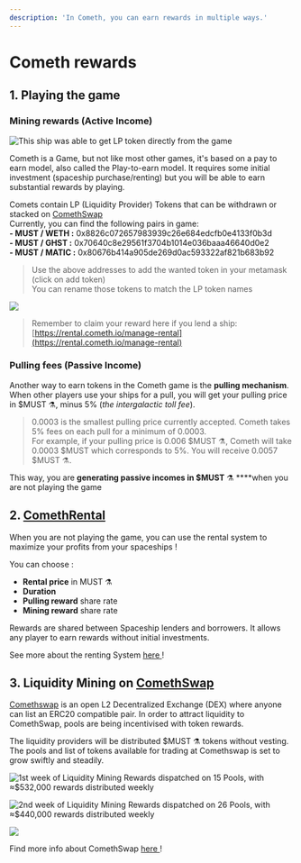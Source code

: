 ```yaml
---
description: 'In Cometh, you can earn rewards in multiple ways.'
---
```


# Cometh rewards

## 1. Playing the game

### Mining rewards \(Active Income\)

![This ship was able to get LP token directly from the game](../.gitbook/assets/mining%20%281%29.gif)

Cometh is a Game, but not like most other games, it's based on a pay to earn model, also called the Play-to-earn model. It requires some initial investment \(spaceship purchase/renting\) but you will be able to earn substantial rewards by playing.  
  
Comets contain LP \(Liquidity Provider\) Tokens that can be withdrawn or stacked on [ComethSwap](https://swap.cometh.io/#/swap)  
Currently, you can find the following pairs in game:  
**- MUST / WETH :** 0x8826c072657983939c26e684edcfb0e4133f0b3d  
**- MUST / GHST :** 0x70640c8e29561f3704b1014e036baaa46640d0e2  
**- MUST / MATIC :** 0x80676b414a905de269d0ac593322af821b683b92

> Use the above addresses to add the wanted token in your metamask \(click on add token\)  
> You can rename those tokens to match the LP token names

![](../.gitbook/assets/unknown%20%281%29.png)

> Remember to claim your reward here if you lend a ship: [https://rental.cometh.io/manage-rental](https://rental.cometh.io/manage-rental)

### Pulling fees \(Passive Income\)

Another way to earn tokens in the Cometh game is the **pulling mechanism**.  
When other players use your ships for a pull, you will get your pulling price in $MUST ⚗️, minus 5% \(_the intergalactic toll fee_\).

> 0.0003 is the smallest pulling price currently accepted. Cometh takes 5% fees on each pull for a minimum of 0.0003.  
> For example, if your pulling price is 0.006 $MUST ⚗️, Cometh will take 0.0003 $MUST which corresponds to 5%. You will receive 0.0057 $MUST ⚗️.

This way, you are **generating passive incomes in $MUST** ⚗️ ****when you are not playing the game

## 2. [ComethRental](../spaceships/comethrental/)

When you are not playing the game, you can use the rental system to maximize your profits from your spaceships !  
  
You can choose :  
- **Rental price** in MUST ⚗️   
- **Duration**   
- **Pulling reward** share rate  
- **Mining reward** share rate  
  
Rewards are shared between Spaceship lenders and borrowers. It allows any player to earn rewards without initial investments.

See more about the renting System [here ](../spaceships/comethrental/)!  


## 3. Liquidity Mining on [ComethSwap](../comethswap-1/comethswap/)

[Comethswap](../comethswap-1/comethswap/) is an open L2 Decentralized Exchange \(DEX\) where anyone can list an ERC20 compatible pair. In order to attract liquidity to ComethSwap, pools are being incentivised with token rewards.

The liquidity providers will be distributed $MUST ⚗️ tokens without vesting.   
The pools and list of tokens available for trading at Comethswap is set to grow swiftly and steadily.

![1st week of Liquidity Mining Rewards dispatched on 15 Pools, with &#x2248;$532,000 rewards distributed weekly](https://miro.medium.com/max/1348/1*MZL3zS4uuaKdwJRoSr4QZg.png)

![2nd week of Liquidity Mining Rewards dispatched on 26 Pools, with &#x2248;$440,000 rewards distributed weekly](../.gitbook/assets/exowhzwxaairtju.jpg)

![](../.gitbook/assets/fireegifcar1bou.gif)



Find more info about ComethSwap [here ](../comethswap-1/comethswap/)!

